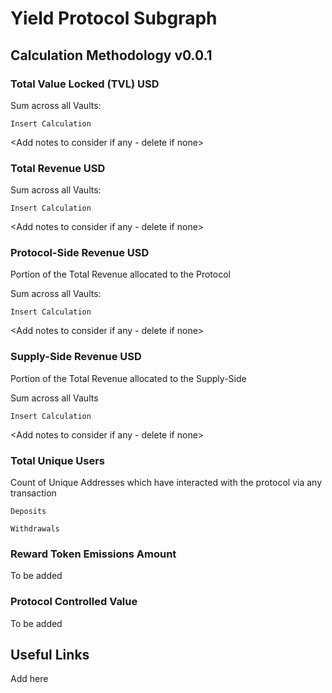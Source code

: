 # Yield Protocol Subgraph
## Calculation Methodology v0.0.1

### Total Value Locked (TVL) USD

Sum across all Vaults:

`Insert Calculation`

<Add notes to consider if any - delete if none>

### Total Revenue USD

Sum across all Vaults:

`Insert Calculation`

<Add notes to consider if any - delete if none>


### Protocol-Side Revenue USD
Portion of the Total Revenue allocated to the Protocol

Sum across all Vaults:

`Insert Calculation`

<Add notes to consider if any - delete if none>

### Supply-Side Revenue USD
Portion of the Total Revenue allocated to the Supply-Side

Sum across all Vaults

`Insert Calculation`

<Add notes to consider if any - delete if none>

### Total Unique Users

Count of  Unique Addresses which have interacted with the protocol via any transaction

`Deposits`

`Withdrawals`

###  Reward Token Emissions Amount

To be added

###  Protocol Controlled Value

To be added

## Useful Links

Add here